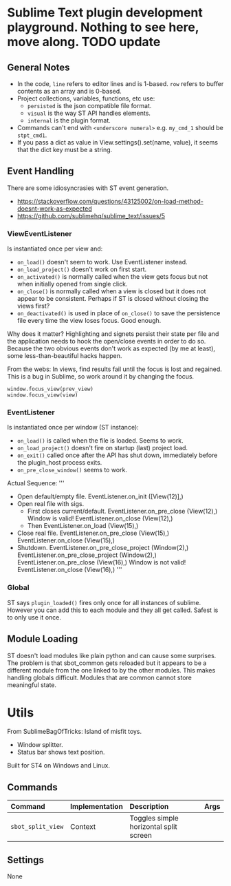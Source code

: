# Sublime Text plugin development playground. Nothing to see here, move along. TODO update

## General Notes

- In the code, `line` refers to editor lines and is 1-based. `row` refers to buffer contents as an array and is 0-based.
- Project collections, variables, functions, etc use:
    - `persisted` is the json compatible file format.
    - `visual` is the way ST API handles elements.
    - `internal` is the plugin format.
- Commands can't end with `<underscore numeral>` e.g. `my_cmd_1` should be `stpt_cmd1`.
- If you pass a dict as value in View.settings().set(name, value), it seems that the dict key must be a string.


## Event Handling
There are some idiosyncrasies with ST event generation.

- https://stackoverflow.com/questions/43125002/on-load-method-doesnt-work-as-expected
- https://github.com/sublimehq/sublime_text/issues/5

### ViewEventListener
Is instantiated once per view and:

- `on_load()` doesn't seem to work. Use EventListener instead.
- `on_load_project()` doesn't work on first start.
- `on_activated()` is normally called when the view gets focus but not when initially opened from single click.
- `on_close()` is normally called when a view is closed but it does not appear to be consistent. Perhaps if ST is closed
  without closing the views first?
- `on_deactivated()` is used in place of `on_close()` to save the persistence file every time the view loses focus. Good enough.

Why does it matter? Highlighting and signets persist their state per file and the application needs to hook the open/close
events in order to do so. Because the two obvious events don't work as expected (by me at least), some
less-than-beautiful hacks happen.


From the webs:
In views, find results fail until the focus is lost and regained. This is a bug in Sublime, so work around it by changing the focus.
```
window.focus_view(prev_view)
window.focus_view(view)
```

### EventListener
Is instantiated once per window (ST instance):

- `on_load()` is called when the file is loaded. Seems to work.
- `on_load_project()` doesn't fire on startup (last) project load.
- `on_exit()` called once after the API has shut down, immediately before the plugin_host process exits.
- `on_pre_close_window()` seems to work.


Actual Sequence:
'''
- Open default/empty file.
EventListener.on_init ([View(12)],)
- Open real file with sigs.
  - First closes current/default.
EventListener.on_pre_close (View(12),) Window is valid!
EventListener.on_close (View(12),)
  - Then
EventListener.on_load (View(15),)
- Close real file.
EventListener.on_pre_close (View(15),)
EventListener.on_close (View(15),)
- Shutdown.
EventListener.on_pre_close_project (Window(2),)
EventListener.on_pre_close_project (Window(2),)
EventListener.on_pre_close (View(16),) Window is not valid!
EventListener.on_close (View(16),)
'''


### Global
ST says `plugin_loaded()` fires only once for all instances of sublime. However you can add this to 
each module and they all get called. Safest is to only use it once.

## Module Loading
ST doesn't load modules like plain python and can cause some surprises. The problem is that sbot_common
gets reloaded but it appears to be a different module from the one linked to by the other modules.
This makes handling globals difficult. Modules that are common cannot store meaningful state.

# Utils
From SublimeBagOfTricks: Island of misfit toys.

- Window splitter.
- Status bar shows text position.

Built for ST4 on Windows and Linux.

## Commands
| Command                    | Implementation | Description                            | Args        |
|:--------                   |:-------        |:-------                                |:--------    |
| `sbot_split_view`          | Context        | Toggles simple horizontal split screen |             |

## Settings
None
